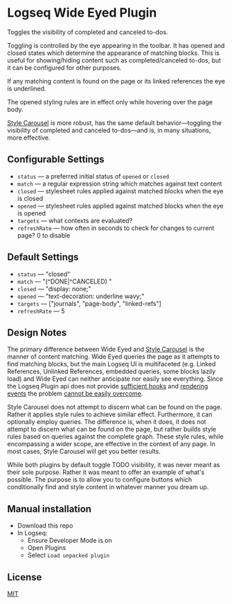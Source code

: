 # Logseq Wide Eyed Plugin

Toggles the visibility of completed and canceled to-dos.

Toggling is controlled by the eye appearing in the toolbar.  It has opened and closed states which determine the appearance of matching blocks.  This is useful for showing/hiding content such as completed/canceled to-dos, but it can be configured for other purposes.

If any matching content is found on the page or its linked references the eye is underlined.

The opened styling rules are in effect only while hovering over the page body.

[Style Carousel](https://github.com/mlanza/logseq-style-carousel) is more robust, has the same default behavior—toggling the visibility of completed and canceled to-dos—and is, in many situations, more effective.

## Configurable Settings
* `status` — a preferred initial status of `opened` or `closed`
* `match` — a regular expression string which matches against text content
* `closed` — stylesheet rules applied against matched blocks when the eye is closed
* `opened` — stylesheet rules applied against matched blocks when the eye is opened
* `targets` — what contexts are evaluated?
* `refreshRate` — how often in seconds to check for changes to current page?  0 to disable

## Default Settings
* `status` — "closed"
* `match` — "(^DONE|^CANCELED) "
* `closed` — "display: none;"
* `opened` — "text-decoration: underline wavy;"
* `targets` — ["journals", "page-body", "linked-refs"]
* `refreshRate` — 5

## Design Notes
The primary difference between Wide Eyed and [Style Carousel](https://github.com/mlanza/logseq-style-carousel) is the manner of content matching.
Wide Eyed queries the page as it attempts to find matching blocks, but the main Logseq UI is multifaceted (e.g. Linked References, Unlinked References, embedded queries, some blocks lazily load) and Wide Eyed can neither anticipate nor easily see everything.  Since the Logseq Plugin api does not provide [sufficient hooks](https://discuss.logseq.com/t/add-more-event-hooks-subscriptions-for-plugins/5508) and [rendering events](https://discuss.logseq.com/t/add-plugin-rendering-pipeline/5549) the problem [cannot be easily overcome](https://github.com/mlanza/logseq-style-carousel/issues/1#issuecomment-1049810662).

Style Carousel does not attempt to discern what can be found on the page.  Rather it applies style rules to achieve similar effect.  Furthermore, it can optionally employ queries.  The difference is, when it does, it does not attempt to discern what can be found on the page, but rather builds style rules based on queries against the complete graph.  These style rules, while encompassing a wider scope, are effective in the context of any page.  In most cases, Style Carousel will get you better results.

While both plugins by default toggle TODO visibility, it was never meant as their sole purpose.  Rather it was meant to offer an example of what's possible.  The purpose is to allow you to configure buttons which conditionally find and style content in whatever manner you dream up.

## Manual installation
* Download this repo
* In Logseq:
  * Ensure Developer Mode is on
  * Open Plugins
  * Select `Load unpacked plugin`

## License
[MIT](./LICENSE.md)

